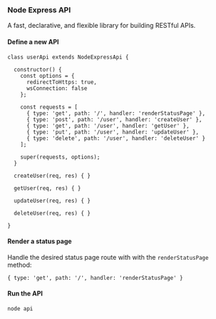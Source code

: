 ### Node Express API

A fast, declarative, and flexible library for building RESTful APIs.

#### Define a new API

```
class userApi extends NodeExpressApi {

  constructor() {
    const options = {
      redirectToHttps: true,
      wsConnection: false
    };

    const requests = [
      { type: 'get', path: '/', handler: 'renderStatusPage' },
      { type: 'post', path: '/user', handler: 'createUser' },
      { type: 'get', path: '/user', handler: 'getUser' },
      { type: 'put', path: '/user', handler: 'updateUser' },
      { type: 'delete', path: '/user', handler: 'deleteUser' }
    ];

    super(requests, options);
  }

  createUser(req, res) { }

  getUser(req, res) { }

  updateUser(req, res) { }

  deleteUser(req, res) { }

}
```

#### Render a status page

Handle the desired status page route with with the `renderStatusPage` method:

```
{ type: 'get', path: '/', handler: 'renderStatusPage' }
```

#### Run the API

```
node api
```
